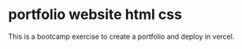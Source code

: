 # portfolio website html css
This is a bootcamp exercise to create a portfolio and deploy in vercel.

